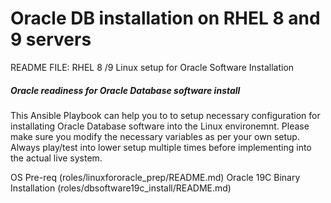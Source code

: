 # Oracle DB installation on RHEL 8 and 9 servers
README FILE: RHEL 8 /9 Linux setup for Oracle Software Installation

##### Oracle readiness for Oracle Database software install 
 
This Ansible Playbook can help you to to setup necessary configuration for installating Oracle Database software into the Linux environemnt. Please make sure you modify the necessary variables as per your own setup. Always play/test into lower setup multiple times before implementing into the actual live system.

OS Pre-req (roles/linuxfororacle_prep/README.md)
Oracle 19C Binary Installation (roles/dbsoftware19c_install/README.md)